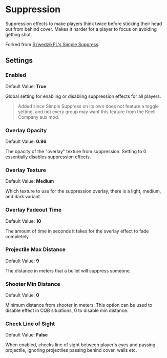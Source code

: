 # Suppression
Suppression effects to make players think twice before sticking their head out from behind cover. Makes it harder for a player to focus on avoiding getting shot.

Forked from [SzwedzikPL's Simple Suppress](https://github.com/SzwedzikPL/SimpleSuppress).

## Settings
### Enabled
Default Value: **True**

Global setting for enabling or disabling suppression effects for all players.
> Added since Simple Suppress on its own does not feature a toggle setting, and not every group may want this feature from the Keeli Company aux mod.

### Overlay Opacity
Default Value: **0.96**

The opacity of the "overlay" texture from suppression. Setting to 0 essentially disables suppression effects.

### Overlay Texture
Default Value: **Medium**

Which texture to use for the suppression overlay, there is a light, medium, and dark variant.

### Overlay Fadeout Time
Default Value: **10**

The amount of time in seconds it takes for the overlay effect to fade completely.

### Projectile Max Distance
Default Value: **9**

The distance in meters that a bullet will suppress someone.

### Shooter Min Distance
Default Value: **0**

Minimum distance from shooter in meters. This option can be used to disable effect in CQB situations, 0 to disable min distance.

### Check Line of Sight
Default Value: **False**

When enabled, checks line of sight between player's eyes and passing projectile, ignoring projectiles passing behind cover, walls etc.